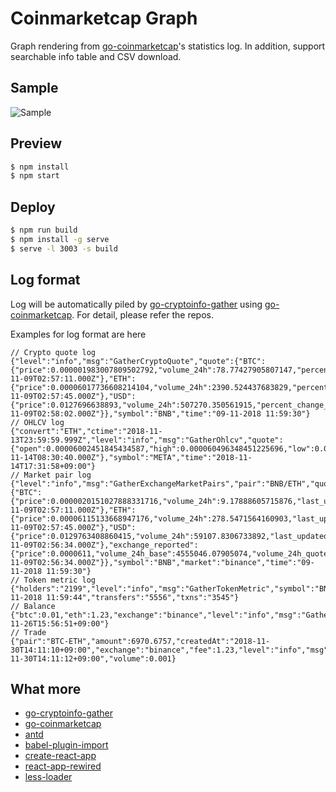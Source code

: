 # Coinmarketcap Graph
Graph rendering from [go-coinmarketcap](https://github.com/hexoul/go-coinmarketcap)'s statistics log.
In addition, support searchable info table and CSV download.

## Sample
![Sample](https://raw.githubusercontent.com/hexoul/coinmarketcap-react-chart/master/sample.png)

## Preview

```bash
$ npm install
$ npm start
```

## Deploy

```bash
$ npm run build
$ npm install -g serve
$ serve -l 3003 -s build
```

## Log format
Log will be automatically piled by [go-cryptoinfo-gather](https://github.com/hexoul/go-cryptoinfo-gather) using [go-coinmarketcap](https://github.com/hexoul/go-coinmarketcap). For detail, please refer the repos.

Examples for log format are here
```
// Crypto quote log
{"level":"info","msg":"GatherCryptoQuote","quote":{"BTC":{"price":0.000001983007809502792,"volume_24h":78.77427905807147,"percent_change_1h":1.0903,"percent_change_24h":0.4569,"percent_change_7d":2.5535,"last_updated":"2018-11-09T02:57:11.000Z"},"ETH":{"price":0.00006017736608214104,"volume_24h":2390.524437683829,"percent_change_1h":1.1054,"percent_change_24h":1.1574,"percent_change_7d":-2.9337,"last_updated":"2018-11-09T02:57:45.000Z"},"USD":{"price":0.0127696638893,"volume_24h":507270.350561915,"percent_change_1h":0.942635,"percent_change_24h":-0.504137,"percent_change_7d":3.6068,"last_updated":"2018-11-09T02:58:02.000Z"}},"symbol":"BNB","time":"09-11-2018 11:59:30"}
// OHLCV log
{"convert":"ETH","ctime":"2018-11-13T23:59:59.999Z","level":"info","msg":"GatherOhlcv","quote":{"open":0.00006002451845434587,"high":0.000060496348451225696,"low":0.000058614835602129494,"close":0.000059441868899224505,"volume":2915.677095180455,"timestamp":"2018-11-14T08:30:40.000Z"},"symbol":"META","time":"2018-11-14T17:31:58+09:00"}
// Market pair log
{"level":"info","msg":"GatherExchangeMarketPairs","pair":"BNB/ETH","quote":{"BTC":{"price":0.0000020151027888331716,"volume_24h":9.17888605715876,"last_updated":"2018-11-09T02:57:11.000Z"},"ETH":{"price":0.00006115133668947176,"volume_24h":278.5471564160903,"last_updated":"2018-11-09T02:57:45.000Z"},"USD":{"price":0.0129763408860415,"volume_24h":59107.8306733892,"last_updated":"2018-11-09T02:56:34.000Z"},"exchange_reported":{"price":0.0000611,"volume_24h_base":4555046.07905074,"volume_24h_quote":278.31331543,"last_updated":"2018-11-09T02:56:34.000Z"}},"symbol":"BNB","market":"binance","time":"09-11-2018 11:59:30"}
// Token metric log
{"holders":"2199","level":"info","msg":"GatherTokenMetric","symbol":"BNB","time":"09-11-2018 11:59:44","transfers":"5556","txns":"3545"}
// Balance
{"btc":0.01,"eth":1.23,"exchange":"binance","level":"info","msg":"GatherBalance","time":"2018-11-26T15:56:51+09:00"}
// Trade
{"pair":"BTC-ETH","amount":6970.6757,"createdAt":"2018-11-30T14:11:10+09:00","exchange":"binance","fee":1.23,"level":"info","msg":"GatherTrades","orderID":"5c00c66e78668e5d851ade1a","price":0.00001,"side":"BUY","time":"2018-11-30T14:11:12+09:00","volume":0.001}
```

## What more

- [go-cryptoinfo-gather](https://github.com/hexoul/go-cryptoinfo-gather)
- [go-coinmarketcap](https://github.com/hexoul/go-coinmarketcap)
- [antd](https://github.com/ant-design/ant-design/)
- [babel-plugin-import](http://github.com/ant-design/babel-plugin-import/)
- [create-react-app](https://github.com/facebookincubator/create-react-app)
- [react-app-rewired](https://github.com/timarney/react-app-rewired)
- [less-loader](https://github.com/webpack/less-loader)
